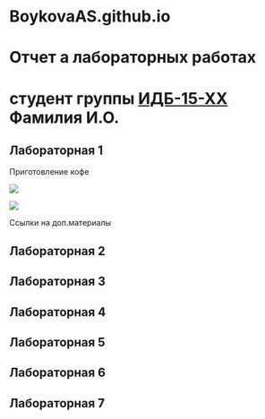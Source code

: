 # BoykovaAS.github.io
# Отчет а лабораторных работах
# студент группы [ИДБ-15-ХХ](https://github.com/stankin/design-2018/wiki/list-idb-15-xx) Фамилия И.О.

## Лабораторная 1

Приготовление кофе

![](http://www.plantuml.com/plantuml/png/RP3DIWCn58NNpLDSkbBm8Mfz2DTXPh13quaaKro8q5OHD_xeIjouT3keGQrq-Whdlf6dp4A5RYwvNxwRasGGQnlgwSIPE2whOnliH39dOvHJqnlQR7mK_BJA3xppGGv7PLsOtdu8_gGZGqU5eWzv4VwYCzETqiSz6ftXK-UwGDCN6-K_Of3WJgz9MgnP4_dSu8NI5POKM5gzG18yRyRmndP1-HNVI5YHf5zd1q_T2b_SQadmWSGvDe87adSqUu97h3RvEjDpBFMIjxaLhD6oR0_Hcrs-QbJcXMHbo5nX1aMLy-T-0000)

![](http://www.plantuml.com/plantuml/png/fO_FIiD04CRFtQSOUj93mGSGQUeva9ld9LdRq4rMPZTui49RlGhw0efl4Fy4IiNu2hDlvAIRIkyU4ePlVljztuoja-YgGWixpyihYR80cJg3S2C64vdEfsYgCZitcgMBMUwK64I8vZee4yq8WmOpXOVIxO5VPLKghVgterQN3fm1pASp1rcEAdMvAKNecvo0j32aLshzsY_z7NtIDsreE-o1k0UUwOtQ7cZfdUeTrkon951FLFibRVpAhwd-imYxH__0kvP--DymiHgA_OrH85wwj_JHLTbbV54JKe2sBDvtSGcCHd0K7Gl-kZ4MVCBfWgT4n2miphYo6Aiogmhz2m00)

Ссылки на доп.материалы

## Лабораторная 2

## Лабораторная 3

## Лабораторная 4

## Лабораторная 5

## Лабораторная 6

## Лабораторная 7
